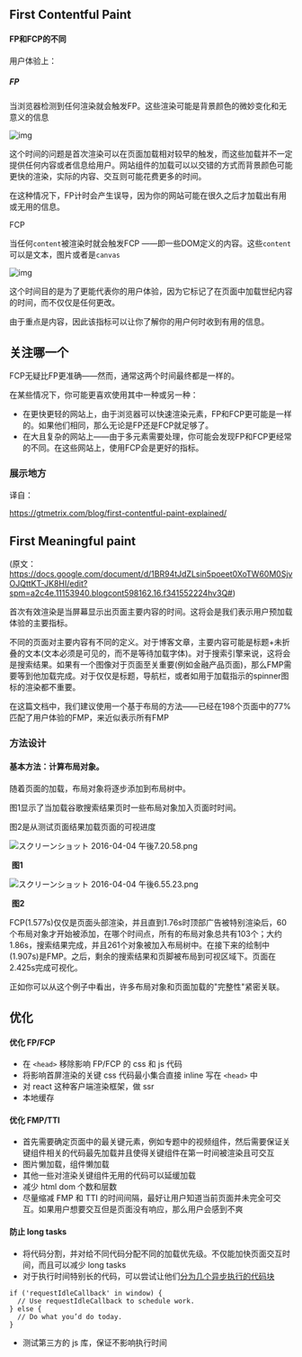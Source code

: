 ## First Contentful Paint

#### FP和FCP的不同

用户体验上：

##### FP

当浏览器检测到任何渲染就会触发FP。这些渲染可能是背景颜色的微妙变化和无意义的信息

![img](https://gtmetrix.com/blog/wp-content/uploads/2017/11/first-paint-example.png)

这个时间的问题是首次渲染可以在页面加载相对较早的触发，而这些加载并不一定提供任何内容或者信息给用户。网站组件的加载可以以交错的方式而背景颜色可能更快的渲染，实际的内容、交互则可能花费更多的时间。

在这种情况下，FP计时会产生误导，因为你的网站可能在很久之后才加载出有用或无用的信息。



FCP

当任何`content`被渲染时就会触发FCP ——即一些DOM定义的内容。这些`content`可以是文本，图片或者是`canvas`

![img](https://gtmetrix.com/blog/wp-content/uploads/2017/11/first-contentful-paint-example.png)

这个时间目的是为了更能代表你的用户体验，因为它标记了在页面中加载世纪内容的时间，而不仅仅是任何更改。

由于重点是内容，因此该指标可以让你了解你的用户何时收到有用的信息。



## 关注哪一个

FCP无疑比FP更准确——然而，通常这两个时间最终都是一样的。

在某些情况下，你可能更喜欢使用其中一种或另一种：

- 在更快更轻的网站上，由于浏览器可以快速渲染元素，FP和FCP更可能是一样的。如果他们相同，那么无论是FP还是FCP就足够了。
- 在大且复杂的网站上——由于多元素需要处理，你可能会发现FP和FCP更经常的不同。在这些网站上，使用FCP会是更好的指标。



### 展示地方



















译自：

https://gtmetrix.com/blog/first-contentful-paint-explained/





## First Meaningful  paint

(原文：https://docs.google.com/document/d/1BR94tJdZLsin5poeet0XoTW60M0SjvOJQttKT-JK8HI/edit?spm=a2c4e.11153940.blogcont598162.16.f341552224hv3Q#)

首次有效渲染是当屏幕显示出页面主要内容的时间。这将会是我们表示用户预加载体验的主要指标。

不同的页面对主要内容有不同的定义。对于博客文章，主要内容可能是标题+未折叠的文本(文本必须是可见的，而不是等待加载字体)。对于搜索引擎来说，这将会是搜索结果。如果有一个图像对于页面至关重要(例如金融产品页面)，那么FMP需要等到他加载完成。对于仅仅是标题，导航栏，或者如用于加载指示的spinner图标的渲染都不重要。

在这篇文档中，我们建议使用一个基于布局的方法——已经在198个页面中的77%匹配了用户体验的FMP，来近似表示所有FMP

### 方法设计

#### 基本方法：计算布局对象。

随着页面的加载，布局对象将逐步添加到布局树中。

图1显示了当加载谷歌搜索结果页时一些布局对象加入页面时时间。

图2是从测试页面结果加载页面的可视进度

![スクリーンショット 2016-04-04 午後7.20.58.png](https://lh3.googleusercontent.com/P0D0d3GGbsZfCZjV-wYpNdNRvMSxpr2m_KoFG7R9pegnWBCtZXR-VpDpSuQfVdVjPaK17K4dk8DV_gL-goS7W4lMmHUJWVBG7_M08rfZC-ZUdnnaVgnDyLjprZlmNH4XZBojKjJK)

​															**图1**



![スクリーンショット 2016-04-04 午後6.55.23.png](https://lh4.googleusercontent.com/HUckdAudrck2OLOgVM2nQOQENS7Kddw54i8lcIMEPqpDmZVnzTubC_rt6mPhAoEkNZdW5CAJV0fygpIKAk1rVlJOWtHgZfYpBPuqi-5M5r7w7mWI8bwEE_gRn4L2T6AiOH7lT35K)

​															**图2**

FCP(1.577s)仅仅是页面头部渲染，并且直到1.76s时顶部广告被特别渲染后，60个布局对象才开始被添加，在哪个时间点，所有的布局对象总共有103个；大约1.86s，搜索结果完成，并且261个对象被加入布局树中。在接下来的绘制中(1.907s)是FMP。之后，剩余的搜索结果和页脚被布局到可视区域下。页面在2.425s完成可视化。



正如你可以从这个例子中看出，许多布局对象和页面加载的"完整性"紧密关联。

















## 优化

#### 优化 FP/FCP

- 在 `<head>` 移除影响 FP/FCP 的 css 和 js 代码
- 将影响首屏渲染的关键 css 代码最小集合直接 inline 写在 `<head>` 中
- 对 react 这种客户端渲染框架，做 ssr
- 本地缓存

#### 优化 FMP/TTI

- 首先需要确定页面中的最关键元素，例如专题中的视频组件，然后需要保证关键组件相关的代码最先加载并且使得关键组件在第一时间被渲染且可交互
- 图片懒加载，组件懒加载
- 其他一些对渲染关键组件无用的代码可以延缓加载
- 减少 html dom 个数和层数
- 尽量缩减 FMP 和 TTI 的时间间隔，最好让用户知道当前页面并未完全可交互。如果用户想要交互但是页面没有响应，那么用户会感到不爽

#### 防止 long tasks

- 将代码分割，并对给不同代码分配不同的加载优先级。不仅能加快页面交互时间，而且可以减少 long tasks
- 对于执行时间特别长的代码，可以尝试让他们[分为几个异步执行的代码块](https://developers.google.com/web/updates/2015/08/using-requestidlecallback)

```
if ('requestIdleCallback' in window) {
  // Use requestIdleCallback to schedule work.
} else {
  // Do what you’d do today.
}
```

- 测试第三方的 js 库，保证不影响执行时间

